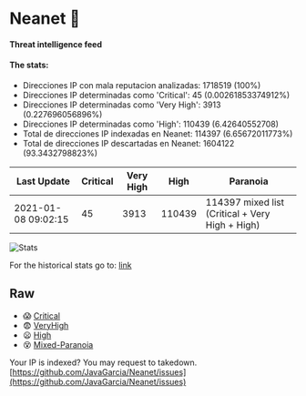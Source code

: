 # Neanet :hocho:
#### Threat intelligence feed
#### The stats:

- Direcciones IP con mala reputacion analizadas: 1718519 (100%)
- Direcciones IP determinadas como 'Critical':  45 (0.00261853374912%)
- Direcciones IP determinadas como 'Very High':  3913 (0.227696056896%)
- Direcciones IP determinadas como 'High':  110439 (6.42640552708)
- Total de direcciones IP indexadas en Neanet:  114397 (6.65672011773%)
- Total de direcciones IP descartadas en Neanet:  1604122 (93.3432798823%)

| Last Update | Critical | Very High | High | Paranoia |
| --- | --- | --- | --- | --- |
| 2021-01-08 09:02:15 | 45 | 3913 | 110439 | 114397 mixed list (Critical + Very High + High)|

![Stats](https://docs.google.com/spreadsheets/d/e/2PACX-1vSnaNMIXVabIpDJjufMlzH7poXnshF3mgd8Is1g9ytUEzVsP5my4Trn8f-xkoLLQ38xpL3HtmUexLo6/pubchart?oid=501124687&format=image)

For the historical stats go to: [link](/stats.csv)
## Raw
- :scream: [Critical](https://raw.githubusercontent.com/JavaGarcia/Neanet/master/blacklists/neanet_critical.txt)
- :fearful: [VeryHigh](https://raw.githubusercontent.com/JavaGarcia/Neanet/master/blacklists/neanet_veryHigh.txtt)
- :frowning: [High](https://raw.githubusercontent.com/JavaGarcia/Neanet/master/blacklists/neanet_high.txt)
- :dizzy_face: [Mixed-Paranoia](https://raw.githubusercontent.com/JavaGarcia/Neanet/master/blacklists/neanet_all.txt)


Your IP is indexed? You may request to takedown. [https://github.com/JavaGarcia/Neanet/issues](https://github.com/JavaGarcia/Neanet/issues)















































































































































































































































































































































































































































































































































































































































































































































































































































































































































































































































































































































































































































































































































































































































































































































































































































































































































































































































































































































































































































































































































































































































































































































































































































































































































































































































































































































































































































































































































































































































































































































































































































































































































































































































































